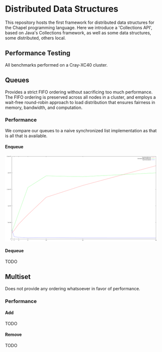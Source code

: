 # Distributed Data Structures

This repository hosts the first framework for distributed data structures for the
Chapel programming language. Here we introduce a 'Collections API', based on Java's
Collections framework, as well as some data structures, some distributed, others
local.

## Performance Testing

All benchmarks performed on a Cray-XC40 cluster.

## Queues

Provides a strict FIFO ordering without sacrificing too much performance. The FIFO ordering
is preserved across all nodes in a cluster, and employs a wait-free round-robin approach
to load distribution that ensures fairness in memory, bandwidth, and computation.

### Performance

We compare our queues to a naive synchronized list implementation as that is all that
is available.

#### Enqueue

![](Results/Collections_Add.png)

#### Dequeue

TODO

## Multiset

Does not provide any ordering whatsoever in favor of performance.

### Performance

#### Add

TODO

#### Remove

TODO
